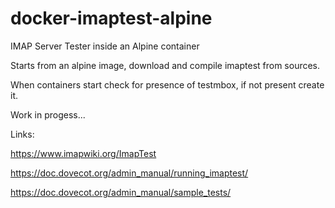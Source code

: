 # docker-imaptest-alpine
IMAP Server Tester inside an Alpine container

Starts from an alpine image, download and compile imaptest from sources.

When containers start check for presence of testmbox, if not present create it.

Work in progess...

Links:

https://www.imapwiki.org/ImapTest

https://doc.dovecot.org/admin_manual/running_imaptest/

https://doc.dovecot.org/admin_manual/sample_tests/

